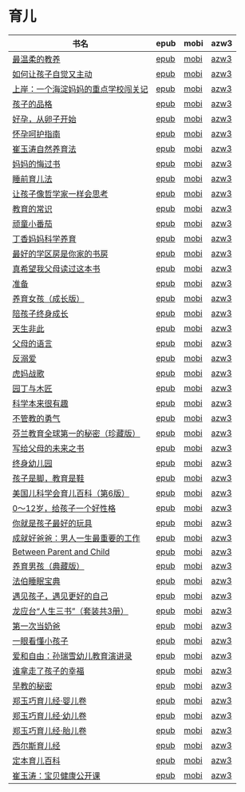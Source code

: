 # 育儿

| 书名 | epub | mobi | azw3 |
| --- | --- | --- | --- |
| [最温柔的教养](http://ct.dalanmei.com/f/31084289-771241563-0670f4) | [epub](http://ct.dalanmei.com/f/31084289-771241563-0670f4) | [mobi](http://ct.dalanmei.com/f/31084289-771230216-6861ad) | [azw3](http://ct.dalanmei.com/f/31084289-771233831-76750b) |
| [如何让孩子自觉又主动](http://ct.dalanmei.com/f/31084289-601222533-dffba9) | [epub](http://ct.dalanmei.com/f/31084289-601222533-dffba9) | [mobi](http://ct.dalanmei.com/f/31084289-601222237-de38cf) | [azw3](http://ct.dalanmei.com/f/31084289-601222399-abf7d3) |
| [上岸：一个海淀妈妈的重点学校闯关记](http://ct.dalanmei.com/f/31084289-570291417-2f3a24) | [epub](http://ct.dalanmei.com/f/31084289-570291417-2f3a24) | [mobi](http://ct.dalanmei.com/f/31084289-570171234-b70070) | [azw3](http://ct.dalanmei.com/f/31084289-570360226-b139c4) |
| [孩子的品格](http://ct.dalanmei.com/f/31084289-570292993-e20504) | [epub](http://ct.dalanmei.com/f/31084289-570292993-e20504) | [mobi](http://ct.dalanmei.com/f/31084289-570171532-6a338a) | [azw3](http://ct.dalanmei.com/f/31084289-570361293-a22c3e) |
| [好孕，从卵子开始](http://ct.dalanmei.com/f/31084289-570315220-b875f1) | [epub](http://ct.dalanmei.com/f/31084289-570315220-b875f1) | [mobi](http://ct.dalanmei.com/f/31084289-570162850-831315) | [azw3](http://ct.dalanmei.com/f/31084289-571006443-2f2e9e) |
| [怀孕呵护指南](http://ct.dalanmei.com/f/31084289-570316527-a1eecb) | [epub](http://ct.dalanmei.com/f/31084289-570316527-a1eecb) | [mobi](http://ct.dalanmei.com/f/31084289-570164269-36976e) | [azw3](http://ct.dalanmei.com/f/31084289-571381121-df7ca7) |
| [崔玉涛自然养育法](http://ct.dalanmei.com/f/31084289-570316984-375586) | [epub](http://ct.dalanmei.com/f/31084289-570316984-375586) | [mobi](http://ct.dalanmei.com/f/31084289-570165111-5f6d26) | [azw3](http://ct.dalanmei.com/f/31084289-571384303-616614) |
| [妈妈的悔过书](http://ct.dalanmei.com/f/31084289-570357889-2d35a5) | [epub](http://ct.dalanmei.com/f/31084289-570357889-2d35a5) | [mobi](http://ct.dalanmei.com/f/31084289-570153024-23f95d) | [azw3](http://ct.dalanmei.com/f/31084289-571406175-5a54ec) |
| [睡前育儿法](http://ct.dalanmei.com/f/31084289-570264639-5f8179) | [epub](http://ct.dalanmei.com/f/31084289-570264639-5f8179) | [mobi](http://ct.dalanmei.com/f/31084289-570115859-8c4f91) | [azw3](http://ct.dalanmei.com/f/31084289-571406326-464e63) |
| [让孩子像哲学家一样会思考](http://ct.dalanmei.com/f/31084289-570251200-26f0cc) | [epub](http://ct.dalanmei.com/f/31084289-570251200-26f0cc) | [mobi](http://ct.dalanmei.com/f/31084289-569464450-8e895a) | [azw3](http://ct.dalanmei.com/f/31084289-571411048-78bec9) |
| [教育的常识](http://ct.dalanmei.com/f/31084289-570252572-ae5213) | [epub](http://ct.dalanmei.com/f/31084289-570252572-ae5213) | [mobi](http://ct.dalanmei.com/f/31084289-569464727-da2a19) | [azw3](http://ct.dalanmei.com/f/31084289-571411506-d0de5a) |
| [顽童小番茄](http://ct.dalanmei.com/f/31084289-572016354-f04b42) | [epub](http://ct.dalanmei.com/f/31084289-572016354-f04b42) | [mobi](http://ct.dalanmei.com/f/31084289-571659736-ea8ec8) | [azw3](http://ct.dalanmei.com/f/31084289-572083275-43f54c) |
| [丁香妈妈科学养育](http://ct.dalanmei.com/f/31084289-572018257-747d7e) | [epub](http://ct.dalanmei.com/f/31084289-572018257-747d7e) | [mobi](http://ct.dalanmei.com/f/31084289-571732199-d4ad08) | [azw3](http://ct.dalanmei.com/f/31084289-572083608-fbfee5) |
| [最好的学区房是你家的书房](http://ct.dalanmei.com/f/31084289-572085021-cd29b7) | [epub](http://ct.dalanmei.com/f/31084289-572085021-cd29b7) | [mobi](http://ct.dalanmei.com/f/31084289-571729017-dd2a9a) | [azw3](http://ct.dalanmei.com/f/31084289-572112305-071365) |
| [真希望我父母读过这本书](http://ct.dalanmei.com/f/31084289-572085224-142302) | [epub](http://ct.dalanmei.com/f/31084289-572085224-142302) | [mobi](http://ct.dalanmei.com/f/31084289-571728985-51312a) | [azw3](http://ct.dalanmei.com/f/31084289-572112358-c569ea) |
| [准备](http://ct.dalanmei.com/f/31084289-572093596-1d26ee) | [epub](http://ct.dalanmei.com/f/31084289-572093596-1d26ee) | [mobi](http://ct.dalanmei.com/f/31084289-571727145-4e0307) | [azw3](http://ct.dalanmei.com/f/31084289-572114396-98178f) |
| [养育女孩（成长版）](http://ct.dalanmei.com/f/31084289-572112636-3bc9d8) | [epub](http://ct.dalanmei.com/f/31084289-572112636-3bc9d8) | [mobi](http://ct.dalanmei.com/f/31084289-571723206-fae887) | [azw3](http://ct.dalanmei.com/f/31084289-572116833-7aad39) |
| [陪孩子终身成长](http://ct.dalanmei.com/f/31084289-572113892-47e8af) | [epub](http://ct.dalanmei.com/f/31084289-572113892-47e8af) | [mobi](http://ct.dalanmei.com/f/31084289-571715371-e97d6d) | [azw3](http://ct.dalanmei.com/f/31084289-572121983-06beb0) |
| [天生非此](http://ct.dalanmei.com/f/31084289-572114879-f778dc) | [epub](http://ct.dalanmei.com/f/31084289-572114879-f778dc) | [mobi](http://ct.dalanmei.com/f/31084289-571710780-f94ec6) | [azw3](http://ct.dalanmei.com/f/31084289-572134671-f2fd60) |
| [父母的语言](http://ct.dalanmei.com/f/31084289-571801977-bbb683) | [epub](http://ct.dalanmei.com/f/31084289-571801977-bbb683) | [mobi](http://ct.dalanmei.com/f/31084289-571532241-f17a5f) | [azw3](http://ct.dalanmei.com/f/31084289-572195090-9e8b4f) |
| [反溺爱](None) | [epub](None) | [mobi](None) | [azw3](None) |
| [虎妈战歌](http://ct.dalanmei.com/f/31084289-571820945-e1fb34) | [epub](http://ct.dalanmei.com/f/31084289-571820945-e1fb34) | [mobi](http://ct.dalanmei.com/f/31084289-571548827-eb2d13) | [azw3](http://ct.dalanmei.com/f/31084289-572199477-f95bed) |
| [园丁与木匠](http://ct.dalanmei.com/f/31084289-571865658-499448) | [epub](http://ct.dalanmei.com/f/31084289-571865658-499448) | [mobi](http://ct.dalanmei.com/f/31084289-571551279-646ffd) | [azw3](http://ct.dalanmei.com/f/31084289-572202172-458d40) |
| [科学本来很有趣](http://ct.dalanmei.com/f/31084289-571913799-629b8e) | [epub](http://ct.dalanmei.com/f/31084289-571913799-629b8e) | [mobi](http://ct.dalanmei.com/f/31084289-571556617-512a00) | [azw3](http://ct.dalanmei.com/f/31084289-572203567-ef279c) |
| [不管教的勇气](http://ct.dalanmei.com/f/31084289-571918222-9ec3b9) | [epub](http://ct.dalanmei.com/f/31084289-571918222-9ec3b9) | [mobi](http://ct.dalanmei.com/f/31084289-571558567-fa84f2) | [azw3](http://ct.dalanmei.com/f/31084289-572204028-f380b3) |
| [芬兰教育全球第一的秘密（珍藏版）](http://ct.dalanmei.com/f/31084289-571987010-ba1377) | [epub](http://ct.dalanmei.com/f/31084289-571987010-ba1377) | [mobi](http://ct.dalanmei.com/f/31084289-571561124-913d16) | [azw3](http://ct.dalanmei.com/f/31084289-572212158-a5597d) |
| [写给父母的未来之书](http://ct.dalanmei.com/f/31084289-572128586-bef716) | [epub](http://ct.dalanmei.com/f/31084289-572128586-bef716) | [mobi](http://ct.dalanmei.com/f/31084289-571593971-a0e835) | [azw3](http://ct.dalanmei.com/f/31084289-571985810-6e58d9) |
| [终身幼儿园](http://ct.dalanmei.com/f/31084289-571838551-459db7) | [epub](http://ct.dalanmei.com/f/31084289-571838551-459db7) | [mobi](http://ct.dalanmei.com/f/31084289-571549977-2eeaf1) | [azw3](http://ct.dalanmei.com/f/31084289-572066022-45a6e9) |
| [孩子是脚，教育是鞋](http://ct.dalanmei.com/f/31084289-571920054-c551e1) | [epub](http://ct.dalanmei.com/f/31084289-571920054-c551e1) | [mobi](http://ct.dalanmei.com/f/31084289-571559130-767772) | [azw3](http://ct.dalanmei.com/f/31084289-572076562-fb0536) |
| [美国儿科学会育儿百科（第6版）](http://ct.dalanmei.com/f/31084289-571983560-bc5667) | [epub](http://ct.dalanmei.com/f/31084289-571983560-bc5667) | [mobi](http://ct.dalanmei.com/f/31084289-571559892-a6cda0) | [azw3](http://ct.dalanmei.com/f/31084289-572078351-019396) |
| [0～12岁，给孩子一个好性格](http://ct.dalanmei.com/f/31084289-571733859-8a1a09) | [epub](http://ct.dalanmei.com/f/31084289-571733859-8a1a09) | [mobi](http://ct.dalanmei.com/f/31084289-571584844-43956c) | [azw3](http://ct.dalanmei.com/f/31084289-571850412-e95617) |
| [你就是孩子最好的玩具](http://ct.dalanmei.com/f/31084289-571736230-ea57a7) | [epub](http://ct.dalanmei.com/f/31084289-571736230-ea57a7) | [mobi](http://ct.dalanmei.com/f/31084289-571583032-60ba22) | [azw3](http://ct.dalanmei.com/f/31084289-571856206-0007d0) |
| [成就好爸爸：男人一生最重要的工作](http://ct.dalanmei.com/f/31084289-571736440-724c88) | [epub](http://ct.dalanmei.com/f/31084289-571736440-724c88) | [mobi](http://ct.dalanmei.com/f/31084289-571582563-644ae7) | [azw3](http://ct.dalanmei.com/f/31084289-571856638-a83249) |
| [Between Parent and Child](http://ct.dalanmei.com/f/31084289-571777801-841be7) | [epub](http://ct.dalanmei.com/f/31084289-571777801-841be7) | [mobi](http://ct.dalanmei.com/f/31084289-571517055-900058) | [azw3](http://ct.dalanmei.com/f/31084289-571876697-5c05aa) |
| [养育男孩（典藏版）](http://ct.dalanmei.com/f/31084289-571781248-6a949b) | [epub](http://ct.dalanmei.com/f/31084289-571781248-6a949b) | [mobi](http://ct.dalanmei.com/f/31084289-571526453-824c92) | [azw3](http://ct.dalanmei.com/f/31084289-571881216-8482ca) |
| [法伯睡眠宝典](http://ct.dalanmei.com/f/31084289-571781293-c6bb99) | [epub](http://ct.dalanmei.com/f/31084289-571781293-c6bb99) | [mobi](http://ct.dalanmei.com/f/31084289-571526526-9e6e6c) | [azw3](http://ct.dalanmei.com/f/31084289-571881302-789c11) |
| [遇见孩子，遇见更好的自己](http://ct.dalanmei.com/f/31084289-595860225-f44763) | [epub](http://ct.dalanmei.com/f/31084289-595860225-f44763) | [mobi](http://ct.dalanmei.com/f/31084289-595858064-87e7bf) | [azw3](http://ct.dalanmei.com/f/31084289-595860144-26680a) |
| [龙应台“人生三书”（套装共3册）](http://ct.dalanmei.com/f/31084289-582969006-817e73) | [epub](http://ct.dalanmei.com/f/31084289-582969006-817e73) | [mobi](http://ct.dalanmei.com/f/31084289-582938188-cb38ed) | [azw3](http://ct.dalanmei.com/f/31084289-582939045-5a3d2a) |
| [第一次当奶爸](http://ct.dalanmei.com/f/31084289-571786419-94f6d6) | [epub](http://ct.dalanmei.com/f/31084289-571786419-94f6d6) | [mobi](http://ct.dalanmei.com/f/31084289-571452337-c57d03) | [azw3](http://ct.dalanmei.com/f/31084289-571885655-a650c4) |
| [一眼看懂小孩子](http://ct.dalanmei.com/f/31084289-571787600-bd5c0e) | [epub](http://ct.dalanmei.com/f/31084289-571787600-bd5c0e) | [mobi](http://ct.dalanmei.com/f/31084289-571454298-9c59c6) | [azw3](http://ct.dalanmei.com/f/31084289-571887860-2096a0) |
| [爱和自由：孙瑞雪幼儿教育演讲录](http://ct.dalanmei.com/f/31084289-571787604-eaed43) | [epub](http://ct.dalanmei.com/f/31084289-571787604-eaed43) | [mobi](http://ct.dalanmei.com/f/31084289-571454308-c2d220) | [azw3](http://ct.dalanmei.com/f/31084289-571887882-352a34) |
| [谁拿走了孩子的幸福](http://ct.dalanmei.com/f/31084289-571787605-92f531) | [epub](http://ct.dalanmei.com/f/31084289-571787605-92f531) | [mobi](http://ct.dalanmei.com/f/31084289-571454310-b0711e) | [azw3](http://ct.dalanmei.com/f/31084289-571887884-3ccf6d) |
| [早教的秘密](http://ct.dalanmei.com/f/31084289-571787630-5db01d) | [epub](http://ct.dalanmei.com/f/31084289-571787630-5db01d) | [mobi](http://ct.dalanmei.com/f/31084289-571454363-459019) | [azw3](http://ct.dalanmei.com/f/31084289-571887963-aebeae) |
| [郑玉巧育儿经·婴儿卷](http://ct.dalanmei.com/f/31084289-571788423-72f7c4) | [epub](http://ct.dalanmei.com/f/31084289-571788423-72f7c4) | [mobi](http://ct.dalanmei.com/f/31084289-571456163-3455fc) | [azw3](http://ct.dalanmei.com/f/31084289-571890922-43696a) |
| [郑玉巧育儿经·幼儿卷](http://ct.dalanmei.com/f/31084289-571788451-f62317) | [epub](http://ct.dalanmei.com/f/31084289-571788451-f62317) | [mobi](http://ct.dalanmei.com/f/31084289-571456182-31c4fc) | [azw3](http://ct.dalanmei.com/f/31084289-571891118-da5495) |
| [郑玉巧育儿经·胎儿卷](http://ct.dalanmei.com/f/31084289-571788453-3fa4f6) | [epub](http://ct.dalanmei.com/f/31084289-571788453-3fa4f6) | [mobi](http://ct.dalanmei.com/f/31084289-571456185-2c93c5) | [azw3](http://ct.dalanmei.com/f/31084289-571891145-088a02) |
| [西尔斯育儿经](http://ct.dalanmei.com/f/31084289-571788836-f5c624) | [epub](http://ct.dalanmei.com/f/31084289-571788836-f5c624) | [mobi](http://ct.dalanmei.com/f/31084289-571456542-03fd44) | [azw3](http://ct.dalanmei.com/f/31084289-571893250-aa42fb) |
| [定本育儿百科](http://ct.dalanmei.com/f/31084289-571788852-9d0380) | [epub](http://ct.dalanmei.com/f/31084289-571788852-9d0380) | [mobi](http://ct.dalanmei.com/f/31084289-571456545-bebeec) | [azw3](http://ct.dalanmei.com/f/31084289-571893292-ca01ed) |
| [崔玉涛：宝贝健康公开课](http://ct.dalanmei.com/f/31084289-571791870-c9f6de) | [epub](http://ct.dalanmei.com/f/31084289-571791870-c9f6de) | [mobi](http://ct.dalanmei.com/f/31084289-571458629-58ab81) | [azw3](http://ct.dalanmei.com/f/31084289-571901905-fd9b75) |

